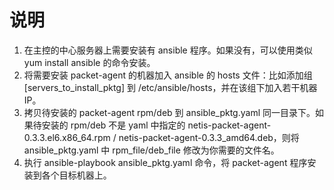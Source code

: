 # 说明
1. 在主控的中心服务器上需要安装有 ansible 程序。如果没有，可以使用类似 yum install ansible 的命令安装。</br>
2. 将需要安装 packet-agent 的机器加入 ansible 的 hosts 文件：比如添加组 [servers_to_install_pktg] 到 /etc/ansible/hosts，并在该组下加入若干机器IP。</br>
3. 拷贝待安装的 packet-agent rpm/deb 到 ansible_pktg.yaml 同一目录下。如果待安装的 rpm/deb 不是 yaml 中指定的 netis-packet-agent-0.3.3.el6.x86_64.rpm / netis-packet-agent-0.3.3_amd64.deb，则将 ansible_pktg.yaml 中 rpm_file/deb_file 修改为你需要的文件名。</br>
4. 执行 ansible-playbook ansible_pktg.yaml 命令，将 packet-agent 程序安装到各个目标机器上。</br>

